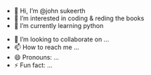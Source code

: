 - 👋 Hi, I’m @john sukeerth
- 👀 I’m interested in coding & reding the books
- 🌱 I’m currently learning python


<!---
johnsukeerth/johnsukeerth is a ✨ special ✨ repository because its `README.md` (this file) appears on your GitHub profile.
You can click the Preview link to take a look at your changes.
--->
- 💞️ I’m looking to collaborate on ...
- 📫 How to reach me ...
- 😄 Pronouns: ...
- ⚡ Fun fact: ...
